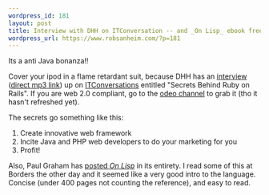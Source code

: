 ```yaml
--- 
wordpress_id: 181
layout: post
title: Interview with DHH on ITConversation -- and _On Lisp_ ebook free!
wordpress_url: https://www.robsanheim.com/?p=181
---
```

Its a anti Java bonanza!!

Cover your ipod in a flame retardant suit, because DHH has an <a href="https://www.itconversations.com/shows/detail658.html">interview</a> (<a href="https://www.itconversations.com/audio/download/ITConversations-658.mp3">direct mp3 link</a>) up on <a href="https://www.itconversations.com/">ITConversations</a> entitled "Secrets Behind Ruby on Rails".  If you are web 2.0 compliant, go to the <a href="https://www.odeo.com/channel/193/view/">odeo channel</a> to grab it (tho it hasn't refreshed yet).

The secrets go something like this:
<ol><li>Create innovative web framework</li>
<li>Incite Java and PHP web developers to do your marketing for you</li>
<li>Profit!</li>
</ol>

Also, Paul Graham has <a href="https://www.paulgraham.com/onlisptext.html">posted <i>On Lisp</i></a> in its entirety.  I read some of this at Borders the other day and it seemed like a very good intro to the language.  Concise (under 400 pages not counting the reference), and easy to read.
